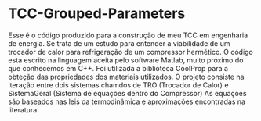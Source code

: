 # TCC-Grouped-Parameters
Esse é o código produzido para a construção de meu TCC em engenharia de energia. 
Se trata de um estudo para entender a viabilidade de um trocador de calor para refrigeração de um compressor hermético.
O código esta escrito na linguagem aceita pelo software Matlab, muito próximo do que conhecemos em C++. 
Foi utilizada a biblioteca CoolProp para a obteção das propriedades dos materiais utilizados.
O projeto consiste na iteração entre dois sistemas chamdos de TRO (Trocador de Calor) e SistemaGeral (Sistema de equações dentro do Compressor)
As equações são baseados nas leis da termodinâmica e aproximações encontradas na literatura.
